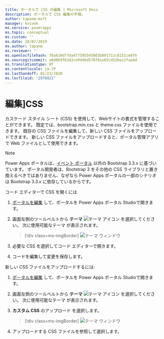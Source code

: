 ```yaml
---
title: ポータルで CSS の編集 | Microsoft Docs
description: ポータルで CSS 編集の手順。
author: tapanm-msft
manager: kvivek
ms.service: powerapps
ms.topic: conceptual
ms.custom: ''
ms.date: 10/07/2019
ms.author: tapanm
ms.reviewer: ''
ms.openlocfilehash: f8a610d77da477595545003b801711c8151ce8f6
ms.sourcegitcommit: a0d069f63d2ce9496d578f81e65cd32bec2faa4d
ms.translationtype: HT
ms.contentlocale: ja-JP
ms.lasthandoff: 01/23/2020
ms.locfileid: "2976922"
---
```

# <a name="edit-css"></a>編集]CSS

カスケード スタイル シート (CSS) を使用して、Webサイトの書式を管理することができます。 既定では、bootstrap.min.css と theme.css ファイルを使用できます。 既存の CSS ファイルを編集して、新しい CSS ファイルをアップロードできます。 新しい CSS ファイルをアップロードすると、ポータル管理アプリで Web ファイルとして使用できます。

> [!NOTE]
> Power Apps ポータルは、[イベント ポータル](https://docs.microsoft.com/dynamics365/marketing/developer/event-management-web-application) 以外の Bootstrap 3.3.x に基づいています。 ポータル開発者は、Bootstrap 3 をその他の CSS ライブラリと置き換えるべきではありません、なぜなら Power Apps ポータルの一部のシナリオは Bootstrap 3.3.x に依存しているからです。

コード エディターで CSS を開くには

1.  [ポータルを編集](manage-existing-portals.md#edit) して、ポータルを Power Apps ポータル Studioで開きます。  

2.  画面左側のツールベルトから **テーマ** ![テーマ アイコン](media/theme-icon.png "テーマ アイコン") を選択してください。 次に使用可能なテーマ が表示されます。  

    > [!div class=mx-imgBorder]
    > ![テーマ ウィンドウ](media/theme-pane.png "テーマ ウィンドウ")  

3.  必要な CSS を選択してコード エディターで開きます。

4.  コードを編集して変更を保存します。

新しい CSS ファイルをアップロードするには:

1.  [ポータルを編集](manage-existing-portals.md#edit) して、ポータルを Power Apps ポータル Studioで開きます。  

2.  画面左側のツールベルトから **テーマ** ![テーマ アイコン](media/theme-icon.png "テーマ アイコン") を選択してください。 次に使用可能なテーマ が表示されます。  

3. **カスタム CSS** のアップロード を選択します。

    > [!div class=mx-imgBorder]
    > ![テーマ ウィンドウ](media/upload-css.png "テーマ ウィンドウ")  

4. アップロードする CSS ファイルを参照して選択します。


